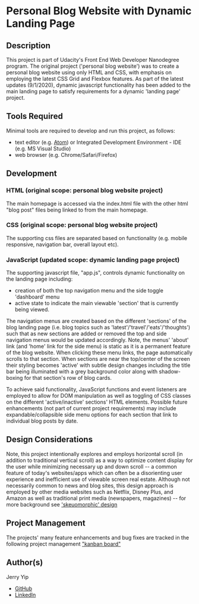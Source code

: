 # Personal Blog Website with Dynamic Landing Page
## Description
This project is part of Udacity's Front End Web Developer Nanodegree program.  The original project ('personal blog website') was to create a personal blog website using only HTML and CSS, with emphasis on employing the latest CSS Grid and Flexbox features.  As part of the latest updates (9/1/2020), dynamic javascript functionality has been added to the main landing page to satisfy requirements for a dynamic 'landing page' project.  

## Tools Required
Minimal tools are required to develop and run this project, as follows: 
- text editor (e.g. [Atom](https://atom.io/)) or Integrated Development Environment - IDE (e.g. MS Visual Studio)
- web browser (e.g. Chrome/Safari/Firefox)

## Development
### HTML (original scope: personal blog website project)
The main homepage is accessed via the index.html file with the other html "blog post" files being linked to from the main homepage.

### CSS (original scope: personal blog website project)
The supporting css files are separated based on functionality (e.g. mobile responsive, navigation bar, overall layout etc).  

### JavaScript (updated scope: dynamic landing page project)
The supporting javascript file, "app.js", controls dynamic functionality on the landing page including: 
- creation of both the top navigation menu and the side toggle 'dashboard' menu
- active state to indicate the main viewable 'section' that is currently being viewed.

The navigation menus are created based on the different 'sections' of the blog landing page (i.e. blog topics such as 'latest'/'travel'/'eats'/'thoughts') such that as new sections are added or removed the top and side navigation menus would be updated accordingly.  Note, the menus' 'about' link (and 'home' link for the side menu) is static as it is a permanent feature of the blog website.  When clicking these menu links, the page automatically scrolls to that section.  When sections are near the top/center of the screen their styling becomes 'active' with subtle design changes including the title bar being illuminated with a grey background color along with shadow-boxing for that section's row of blog cards.

To achieve said functionality, JavaScript functions and event listeners are employed to allow for DOM manipulation as well as toggling of CSS classes on the different 'active/inactive' sections' HTML elements.  Possible future enhancements (not part of current project requirements) may include expandable/collapsible side menu options for each section that link to individual blog posts by date.

## Design Considerations
Note, this project intentionally explores and employs horizontal scroll (in addition to traditional vertical scroll) as a way to optimize content display for the user while minimizing necessary up and down scroll -- a common feature of today's websites/apps which can often be a disorienting user experience and inefficient use of viewable screen real estate.  Although not necessarily common to news and blog sites, this design approach is employed by other media websites such as Netflix, Disney Plus, and Amazon as well as traditional print media (newspapers, magazines) -- for more background see ['skeuomorphic' design](https://en.wikipedia.org/wiki/Skeuomorph)

## Project Management
The projects' many feature enhancements and bug fixes are tracked in the following project management ["kanban board"](https://trello.com/b/xpAXZ4Cj/language-blog-website-project)

## Author(s)
Jerry Yip
- [GitHub](https://github.com/jerrycyip)
- [LinkedIn](https://www.linkedin.com/in/jerrycyip/)


